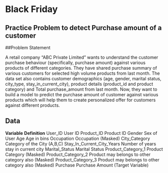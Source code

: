 # Black Friday 
## Practice Problem to detect Purchase amount of a customer

##Problem Statement

A retail company “ABC Private Limited” wants to understand the customer purchase behaviour (specifically, purchase amount) against various products of different categories. They have shared purchase summary of various customers for selected high volume products from last month.
The data set also contains customer demographics (age, gender, marital status, city_type, stay_in_current_city), product details (product_id and product category) and Total purchase_amount from last month. Now, they want to build a model to predict the purchase amount of customer against various products which will help them to create personalized offer for customers against different products.

## Data


**Variable**	                **Definition**
User_ID	                        User ID
Product_ID	                Product ID
Gender	                        Sex of User
Age	                        Age in bins
Occupation 	                Occupation (Masked)
City_Category	                Category of the City (A,B,C)
Stay_In_Current_City_Years	Number of years stay in current city
Marital_Status	                Marital Status
Product_Category_1	        Product Category (Masked)
Product_Category_2	        Product may belongs to other category also (Masked)
Product_Category_3	        Product may belongs to other category also (Masked)
Purchase	                Purchase Amount (Target Variable)
